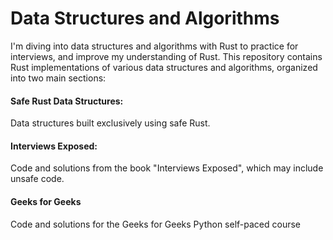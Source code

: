 # Data Structures and Algorithms

I'm diving into data structures and algorithms with Rust to practice for interviews, and improve my understanding of Rust. This repository contains Rust implementations of various data structures and algorithms, organized into two main sections:

#### Safe Rust Data Structures:

Data structures built exclusively using safe Rust.

#### Interviews Exposed:
Code and solutions from the book "Interviews Exposed", which may include unsafe code.


#### Geeks for Geeks
Code and solutions for the Geeks for Geeks Python self-paced course